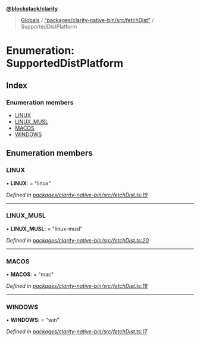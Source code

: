 **[@blockstack/clarity](../README.md)**

> [Globals](../globals.md) / ["packages/clarity-native-bin/src/fetchDist"](../modules/_packages_clarity_native_bin_src_fetchdist_.md) / SupportedDistPlatform

# Enumeration: SupportedDistPlatform

## Index

### Enumeration members

- [LINUX](_packages_clarity_native_bin_src_fetchdist_.supporteddistplatform.md#linux)
- [LINUX_MUSL](_packages_clarity_native_bin_src_fetchdist_.supporteddistplatform.md#linux_musl)
- [MACOS](_packages_clarity_native_bin_src_fetchdist_.supporteddistplatform.md#macos)
- [WINDOWS](_packages_clarity_native_bin_src_fetchdist_.supporteddistplatform.md#windows)

## Enumeration members

### LINUX

• **LINUX**: = "linux"

_Defined in [packages/clarity-native-bin/src/fetchDist.ts:19](https://github.com/blockstack/clarity-js-sdk/blob/711ac7c/packages/clarity-native-bin/src/fetchDist.ts#L19)_

---

### LINUX_MUSL

• **LINUX_MUSL**: = "linux-musl"

_Defined in [packages/clarity-native-bin/src/fetchDist.ts:20](https://github.com/blockstack/clarity-js-sdk/blob/711ac7c/packages/clarity-native-bin/src/fetchDist.ts#L20)_

---

### MACOS

• **MACOS**: = "mac"

_Defined in [packages/clarity-native-bin/src/fetchDist.ts:18](https://github.com/blockstack/clarity-js-sdk/blob/711ac7c/packages/clarity-native-bin/src/fetchDist.ts#L18)_

---

### WINDOWS

• **WINDOWS**: = "win"

_Defined in [packages/clarity-native-bin/src/fetchDist.ts:17](https://github.com/blockstack/clarity-js-sdk/blob/711ac7c/packages/clarity-native-bin/src/fetchDist.ts#L17)_
